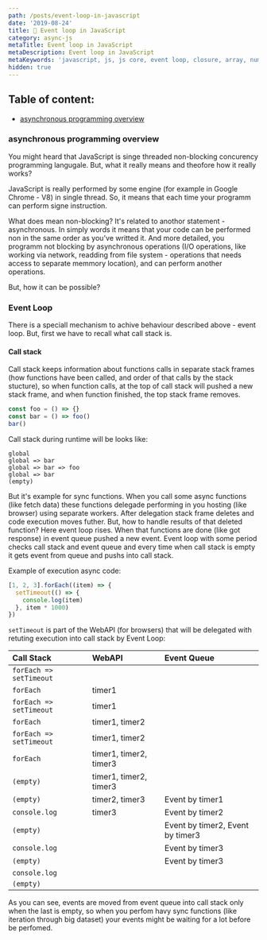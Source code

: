 ```yaml
---
path: /posts/event-loop-in-javascript
date: '2019-08-24'
title: 🤙 Event loop in JavaScript
category: async-js
metaTitle: Event loop in JavaScript
metaDescription: Event loop in JavaScript
metaKeywords: 'javascript, js, js core, event loop, closure, array, number, string, bool'
hidden: true
---
```


## Table of content:

* [asynchronous programming overview](#closure-overview)

### asynchronous programming overview

You might heard that JavaScript is singe threaded non-blocking concurency programming langugale. But, what it really means and theofore how it really works?

JavaScript is really performed by some engine (for example in Google Chrome - V8) in single thread. So, it means that each time your programm can perform signe instruction.

What does mean non-blocking? It's related to anothor statement - asynchronous. In simply words it means that your code can be performed non in the same order as you've writted it. And more detailed, you programm not blocking by asynchronous operations (I/O operations, like working via network, readding from file system - operations that needs access to separate memmory location), and can perform another operations.

But, how it can be possible?

### Event Loop

There is a speciall mechanism to achive behaviour described above - event loop. But, first we have to recall what call stack is.

#### Call stack

Call stack keeps information about functions calls in separate stack frames (how functions have been called, and order of that calls by the stack stucture), so when function calls, at the top of call stack will pushed a new stack frame, and when function finished, the top stack frame removes.

```js
const foo = () => {}
const bar = () => foo()
bar()
```

Call stack during runtime will be looks like:

```
global
global => bar
global => bar => foo
global => bar
(empty)
```

But it's example for sync functions. When you call some async functions (like fetch data) these functions delegade performing in you hosting (like browser) using separate workers. After delegation stack frame deletes and code execution moves futher. But, how to handle results of that deleted function? Here event loop rises. When that functions are done (like got response) in event queue pushed a new event. Event loop with some period checks call stack and event queue and every time when call stack is empty it gets event from queue and pushs into call stack.

Example of execution async code:

```js
[1, 2, 3].forEach((item) => {
  setTimeout(() => {
    console.log(item)
  }, item * 1000)
})
```

```setTimeout``` is part of the WebAPI (for browsers) that will be delegated with retuting execution into call stack by Event Loop:

  Call Stack               |  WebAPI                |  Event Queue
:--------------------------|:-----------------------|:-------------
```forEach => setTimeout```|                        |                
```forEach```              | timer1                 |                
```forEach => setTimeout```| timer1                 |
```forEach```              | timer1, timer2         |                
```forEach => setTimeout```| timer1, timer2         |                
```forEach```              | timer1, timer2, timer3 |                
```(empty)```              | timer1, timer2, timer3 |                
```(empty)```              | timer2, timer3         | Event by timer1 
```console.log```          | timer3                 | Event by timer2
```(empty)```              |                        | Event by timer2, Event by timer3
```console.log```          |                        | Event by timer3
```(empty)```              |                        | Event by timer3
```console.log```          |                        |
```(empty)```              |                        |

As you can see, events are moved from event queue into call stack only when the last is empty, so when you perfom havy sync functions (like iteration through big dataset) your events might be waiting for a lot before be perfomed.
